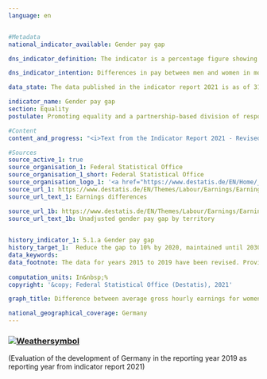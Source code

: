 ```yaml
---
language: en    


#Metadata    
national_indicator_available: Gender pay gap    

dns_indicator_definition: The indicator is a percentage figure showing the gender pay gap as the ratio of the average gross hourly earnings for women to the average gross hourly wage of men.    

dns_indicator_intention: Differences in pay between men and women in modern working societies are a sign of social inequality. A narrowing of pay disparities is an indicator of progress on the road to equality. The German Government has therefore been pursuing the target of reducing the pay gap to 10% by 2020 and maintaining it until 2030.    

data_state: The data published in the indicator report 2021 is as of 31.12.2020. The data shown on the DNS-Online-Platform is updated regularly, so that more current data may be available online than published in the indicator report 2021.    

indicator_name: Gender pay gap    
section: Equality    
postulate: Promoting equality and a partnership-based division of responsibilities    

#Content    
content_and_progress: "<i>Text from the Indicator Report 2021 - Revised translation</i><br><br>The indicator presented here shows the unadjusted gender pay gap. It simply uses the percentage ratio between the average gross hourly rates of pay. Factors such as qualification levels, hours worked and occupational experience profiles are not taken into account.<br><br>The data for the indicator are based on the four-yearly wage structure survey conducted by the statistical offices of the Länder in the form of a representative sample survey with a disclosure obligation covering a maximum total of 60,000 businesses. On the basis of these data, results are calculated, broken down by age group, education level, performance group, activity category, collective agreement coverage, company size class and economic sector, and the resulting adjusted gender pay gap (GPG) is published. For the interim years, the rates of change from the quarterly wage survey are used to extrapolate the unadjusted GPG. When the adjusted and the unadjusted GPG are calculated, the EU categorisation is used, in which employees in agriculture, forestry and fishing and in public administration, defence and compulsory social security as well as employees of microenterprises are not taken into account.<br><br>According to provisional figures, the average unadjusted gender pay gap between women and men in 2019 was 19%. This means that the average gross hourly pay earned by women was about a fifth lower than that earned by men. Over the longer term, a slow but steady narrowing of the unadjusted gender pay gap is evident in the whole of Germany. It stood at 22% in 2014, which is three percentage points higher than in 2019. If the trend recorded over the last five years continues, the target will not be achieved in 2020 or in 2030.<br><br>At the same time, the picture for Germany is not a uniform one. There are considerable differences between Länder: the highest unadjusted GPG in 2019 was 25% in Bremen, while in Mecklenburg-Western Pomerania and in Thuringia the gap was only 6%. Pay levels generally, however, were lower in Mecklenburg-Western Pomerania and Thuringia than in Bremen.<br><br>Investigations into the causal factors behind the GPG can be conducted every four years on the basis of the detailed results of the wage structure survey. The latest available findings date from 2018. The factors that determine pay differentials are subject to long-term evolution processes and are therefore fairly stable over the course of time. The findings show that structural causes account for 71% of the gender pay gap, in other words the differences are partly due to the fact that women often work in sectors and occupations where pay rates are low, and they more rarely attain managerial positions. They are also more likely than men to work part-time or to have mini-jobs. The remaining 29% of the pay differential corresponds to the adjusted GPG of 6% in 2018. Compared with the unadjusted GPG, the adjusted GPG figure is considerably more uniform across the Länder. In 2018, the adjusted gap ranged from 4% in Berlin to 7% in Baden-Württemberg, Bavaria, Bremen, Hamburg and Saxony.<br><br>Comparative figures for the European Union are also available for 2018. At 20%, the unadjusted gender pay gap in Germany for 2018 lay considerably above the provisional European Union average of 15%. Of the 28 EU states in 2018, only Estonia, with 22% had a higher gender pay gap. The countries with the lowest gender differentials in gross hourly pay were Luxembourg, with 1%, and Romania, with 2%."    

#Sources    
source_active_1: true
source_organisation_1: Federal Statistical Office
source_organisation_1_short: Federal Statistical Office
source_organisation_logo_1: '<a href="https://www.destatis.de/EN/Home/_node.html"><img src="https://g205sdgs.github.io/sdg-indicators/public/LogosEn/destatis.png" alt=" Federal Statistical Office" title="Click here to visit the homepage of the organization" style="border: transparent"/></a>'
source_url_1: https://www.destatis.de/EN/Themes/Labour/Earnings/Earnings-Earnings-Differences/_node.html                        
source_url_text_1: Earnings differences                        

source_url_1b: https://www.destatis.de/EN/Themes/Labour/Earnings/Earnings-Earnings-Differences/_node.html#sprg266370                        
source_url_text_1b: Unadjusted gender pay gap by territory                        
    

history_indicator_1: 5.1.a Gender pay gap                    
history_target_1:  Reduce the gap to 10% by 2020, maintained until 2030    
data_keywords:    
data_footnote: The data for years 2015 to 2019 have been revised. Provisional data for 2020.    
    
computation_units: In&nbsp;%     
copyright: '&copy; Federal Statistical Office (Destatis), 2021'    

graph_title: Difference between average gross hourly earnings for women and men    

national_geographical_coverage: Germany    
---    
```

<div>
  <div class="my-header">
    <h3>
      <a href="https://sustainabledevelopment-deutschland.github.io/en/status/"><img src="https://g205sdgs.github.io/sdg-indicators/public/Wettersymbole/Wolke.png" title="The indicator is moving in the right direction but if the trend continues, the target value will be missed by more than 20&nbsp;% in the target year" alt="Weathersymbol" />
      </a>
    </h3>
  </div>
  <div class="my-header-note">
    <span> (Evaluation of the development of Germany in the reporting year 2019 as reporting year from indicator report 2021)</span>
  </div>
</div>
